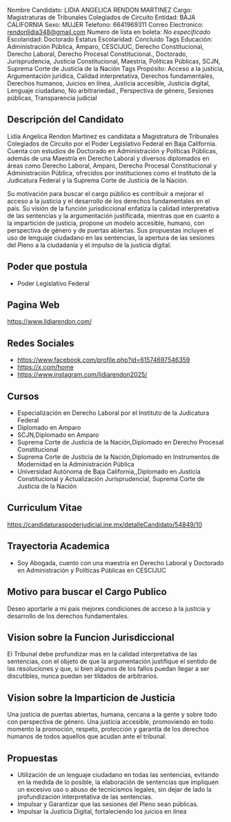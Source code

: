 Nombre Candidato: LIDIA ANGELICA RENDON MARTINEZ
Cargo: Magistraturas de Tribunales Colegiados de Circuito
Entidad: BAJA CALIFORNIA
Sexo: MUJER
Telefono: 6641969311
Correo Electronico: rendonlidia348@gmail.com
Numero de lista en boleta: *No especificado*
Escolaridad: Doctorado
Estatus Escolaridad: Concluido
Tags Educación: Administración Pública, Amparo, CESCIJUC, Derecho Constitucional, Derecho Laboral, Derecho Procesal Constitucional., Doctorado, Jurisprudencia, Justicia Constitucional, Maestría, Políticas Públicas, SCJN, Suprema Corte de Justicia de la Nación
Tags Propósito: Acceso a la justicia, Argumentación jurídica, Calidad interpretativa, Derechos fundamentales, Derechos humanos, Juicios en línea, Justicia accesible, Justicia digital, Lenguaje ciudadano, No arbitrariedad., Perspectiva de género, Sesiones públicas, Transparencia judicial


## Descripción del Candidato 

Lidia Angelica Rendon Martinez es candidata a Magistratura de Tribunales Colegiados de Circuito por el Poder Legislativo Federal en Baja California. Cuenta con estudios de Doctorado en Administración y Políticas Públicas, además de una Maestría en Derecho Laboral y diversos diplomados en áreas como Derecho Laboral, Amparo, Derecho Procesal Constitucional y Administración Pública, ofrecidos por instituciones como el Instituto de la Judicatura Federal y la Suprema Corte de Justicia de la Nación.

Su motivación para buscar el cargo público es contribuir a mejorar el acceso a la justicia y el desarrollo de los derechos fundamentales en el país. Su visión de la función jurisdiccional enfatiza la calidad interpretativa de las sentencias y la argumentación justificada, mientras que en cuanto a la impartición de justicia, propone un modelo accesible, humano, con perspectiva de género y de puertas abiertas. Sus propuestas incluyen el uso de lenguaje ciudadano en las sentencias, la apertura de las sesiones del Pleno a la ciudadanía y el impulso de la justicia digital.


## Poder que postula

- Poder Legislativo Federal


## Pagina Web

https://www.lidiarendon.com/


## Redes Sociales

- https://www.facebook.com/profile.php?id=61574697546359
- https://x.com/home
- https://www.instagram.com/lidiarendon2025/


## Cursos

- Especialización en Derecho Laboral por el Instituto de la Judicatura Federal
- Diplomado en Amparo
- SCJN,Diplomado en Amparo
- Suprema Corte de Justicia de la Nación,Diplomado en Derecho Procesal Constitucional
- Suprema Corte de Justicia de la Nación,Diplomado en Instrumentos de Modernidad en la Administración Pública
- Universidad Autónoma de Baja California,,Diplomado en Justicia Constitucional y Actualización Jurisprudencial, Suprema Corte de Justicia de la Nación


## Curriculum Vitae

https://candidaturaspoderjudicial.ine.mx/detalleCandidato/54849/10


## Trayectoria Academica

- Soy Abogada, cuento con una maestría en Derecho Laboral y Doctorado en Administración y Políticas Públicas en CESCIJUC


## Motivo para buscar el Cargo Publico

Deseo aportarle a mi país mejores condiciones de acceso a la justicia y desarrollo de los derechos fundamentales.


## Vision sobre la Funcion Jurisdiccional

El Tribunal debe profundizar mas en la calidad interpretativa de las sentencias, con el objeto de que la argumentación justifique el sentido de las resoluciones y que, si bien algunos de los fallos puedan llegar a ser discutibles, nunca puedan ser tildados de arbitrarios.


## Vision sobre la Imparticion de Justicia

Una justicia de puertas abiertas, humana, cercana a la gente y sobre todo con perspectiva de género. Una justicia accesible, promoviendo en todo momento la promoción, respeto, protección y garantía de los derechos humanos de todos aquellos que acudan ante el tribunal.


## Propuestas

- Utilización de un lenguaje ciudadano en todas las sentencias, evitando en la medida de lo posible, la elaboración de sentencias que impliquen un excesivo uso o abuso de tecnicismos legales, sin dejar de lado la profundización interpretativa de las sentencias.
- Impulsar y Garantizar que las sesiones del Pleno sean públicas.
- Impulsar la Justicia Digital, fortaleciendo los juicios en línea

